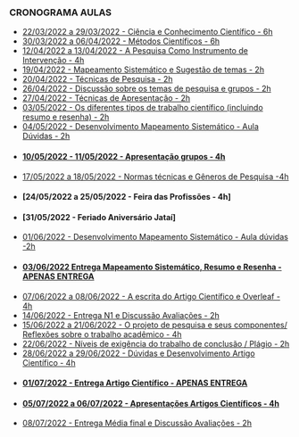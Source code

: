 ### CRONOGRAMA AULAS
- [22/03/2022 a 29/03/2022 - Ciência e Conhecimento Científico - 6h](aula01.md)
- [30/03/2022 a 06/04/2022 - Métodos Científicos - 6h]()
- [12/04/2022 a 13/04/2022 - A Pesquisa Como Instrumento de Intervenção - 4h]()
- [19/04/2022 - Mapeamento Sistemático e Sugestão de temas - 2h]()
- [20/04/2022 - Técnicas de Pesquisa - 2h]()
- [26/04/2022 - Discussão sobre os temas de pesquisa e grupos - 2h]()
- [27/04/2022 - Técnicas de Apresentação - 2h]()
- [03/05/2022 - Os diferentes tipos de trabalho científico (incluindo resumo e resenha) - 2h]()
- [04/05/2022 - Desenvolvimento Mapeamento Sistemático - Aula Dúvidas - 2h]()
- #### [10/05/2022 - 11/05/2022 - Apresentação grupos - 4h]()
- [17/05/2022 a 18/05/2022 - Normas técnicas e Gêneros de Pesquisa -4h]()
- #### [24/05/2022 a 25/05/2022 - Feira das Profissões - 4h]
- #### [31/05/2022 - Feriado Aniversário Jataí]
- [01/06/2022 - Desenvolvimento Mapeamento Sistemático - Aula dúvidas -2h]()
- #### [03/06/2022 Entrega Mapeamento Sistemático, Resumo e Resenha - APENAS ENTREGA]()
- [07/06/2022 a 08/06/2022 - A escrita do Artigo Científico e Overleaf - 4h]()
- [14/06/2022 - Entrega N1 e Discussão Avaliações - 2h]()
- [15/06/2022 a 21/06/2022 - O projeto de pesquisa e seus componentes/ Reflexões sobre o trabalho acadêmico - 4h](aula18.md)
- [22/06/2022 - Níveis de exigência do trabalho de conclusão / Plágio - 2h]()
- [28/06/2022 a 29/06/2022 -  Dúvidas e Desenvolvimento Artigo Científico - 4h]()
- #### [01/07/2022 - Entrega Artigo Científico - APENAS ENTREGA]()
- #### [05/07/2022 a 06/07/2022 - Apresentações Artigos Científicos - 4h]()
- [08/07/2022  - Entrega Média final e Discussão Avaliações - 2h]()
